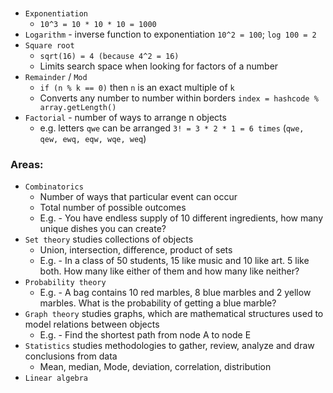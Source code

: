 ### 
* `Exponentiation`
    * `10^3 = 10 * 10 * 10 = 1000`
* `Logarithm` - inverse function to exponentiation `10^2 = 100`; `log 100 = 2`
* `Square root`
    * `sqrt(16) = 4 (because 4^2 = 16)`
    * Limits search space when looking for factors of a number
* `Remainder` / `Mod`
    * `if (n % k == 0)` then `n` is an exact multiple of `k`
    * Converts any number to number within borders `index = hashcode % array.getLength()`
* `Factorial` - number of ways to arrange n objects
    * e.g. letters `qwe` can be arranged `3! = 3 * 2 * 1 = 6 times` (`qwe, qew, ewq, eqw, wqe, weq`)

### Areas:
* `Combinatorics`
    * Number of ways that particular event can occur
    * Total number of possible outcomes
    * E.g. - You have endless supply of 10 different ingredients, how many unique dishes you can create?
* `Set theory` studies collections of objects
    * Union, intersection, difference, product of sets
    * E.g. - In a class of 50 students, 15 like music and 10 like art. 5 like both. How many like either of them and how many like neither?
* `Probability theory`
    * E.g. - A bag contains 10 red marbles, 8 blue marbles and 2 yellow marbles. What is the probability of getting a blue marble?
* `Graph theory` studies graphs, which are mathematical structures used to model relations between objects
    * E.g. - Find the shortest path from node A to node E
* `Statistics` studies methodologies to gather, review, analyze and draw conclusions from data
    * Mean, median, Mode, deviation, correlation, distribution
* `Linear algebra`
